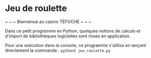 # Jeu de roulette

~ ~ ~ Bienvenue au casino TÉFOCHÉ ~ ~ ~

Dans ce petit programme en Python, quelques notions de calculs et d'import de bibliothèques logicielles sont mises en application.

Pour une exécution dans la console, ce programme s'utilise en lançant directement la commande : ```python3 jeu_roulette.py```
